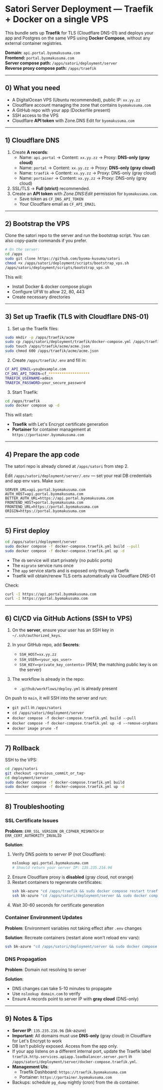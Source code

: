 # Satori Server Deployment — Traefik + Docker on a single VPS

This bundle sets up **Traefik** for TLS (Cloudflare DNS-01) and deploys your app and Postgres
on the same VPS using **Docker Compose**, without any external container registries.

**Domain:** `api.portal.byomakusuma.com`  
**Frontend:** `portal.byomakusuma.com`  
**Server compose path:** `/apps/satori/deployment/server`  
**Reverse proxy compose path:** `/apps/traefik`  

---

## 0) What you need

- A DigitalOcean VPS (Ubuntu recommended), public IP: `xx.yy.zz`
- Cloudflare account managing the zone that contains `byomakusuma.com`
- A GitHub repo with your app (Dockerfile present)
- SSH access to the VPS
- Cloudflare **API token** with Zone.DNS Edit for `byomakusuma.com`

---

## 1) Cloudflare DNS

1. Create **A records**:  
   - Name: `api.portal` → Content: `xx.yy.zz` → Proxy: **DNS-only (gray cloud)**
   - Name: `portal` → Content: `xx.yy.zz` → Proxy: **DNS-only (gray cloud)**  
   - Name: `traefik` → Content: `xx.yy.zz` → Proxy: DNS-only (gray cloud)
   - Name: `portainer` → Content: `xx.yy.zz` → Proxy: DNS-only (gray cloud)
2. SSL/TLS → **Full (strict)** recommended.
3. Create an **API token** with *Zone.DNS:Edit* permission for `byomakusuma.com`.
   - Save token as `CF_DNS_API_TOKEN`
   - Your Cloudflare email as `CF_API_EMAIL`

---

## 2) Bootstrap the VPS

Clone the satori repo to the server and run the bootstrap script.
You can also copy-paste commands if you prefer.

```bash
# On the server:
cd /apps
sudo git clone https://github.com/byoma-kusuma/satori
chmod +x /apps/satori/deployment/scripts/bootstrap_vps.sh
/apps/satori/deployment/scripts/bootstrap_vps.sh
```

This will:
- Install Docker & docker compose plugin
- Configure UFW to allow 22, 80, 443
- Create necessary directories

---

## 3) Set up Traefik (TLS with Cloudflare DNS-01)

1. Set up the Traefik files:
```bash
sudo mkdir -p /apps/traefik/acme
sudo cp /apps/satori/deployment/traefik/docker-compose.yml /apps/traefik/docker-compose.yml
sudo touch /apps/traefik/acme/acme.json
sudo chmod 600 /apps/traefik/acme/acme.json
```

2. Create `/apps/traefik/.env` and fill in:
```bash
CF_API_EMAIL=you@example.com
CF_DNS_API_TOKEN=cf_*******************
TRAEFIK_USERNAME=admin
TRAEFIK_PASSWORD=your_secure_password
```

3. Start Traefik:
```bash
cd /apps/traefik
sudo docker compose up -d
```

This will start:
- **Traefik** with Let's Encrypt certificate generation
- **Portainer** for container management at `https://portainer.byomakusuma.com`

---

## 4) Prepare the app code

The satori repo is already cloned at `/apps/satori` from step 2.

Edit `/apps/satori/deployment/server/.env` — set your real DB credentials and app env vars.
Make sure:
```
SERVER_URL=api.portal.byomakusuma.com
AUTH_HOST=api.portal.byomakusuma.com
BETTER_AUTH_URL=https://api.portal.byomakusuma.com
FRONTEND_HOST=portal.byomakusuma.com
FRONTEND_URL=https://portal.byomakusuma.com
ORIGIN=https://portal.byomakusuma.com
```

---

## 5) First deploy

```bash
cd /apps/satori/deployment/server
sudo docker compose -f docker-compose.traefik.yml build --pull
sudo docker compose -f docker-compose.traefik.yml up -d
```

- The `db` service will start privately (no public ports)
- The `migrate` service runs once
- The `app` service starts and is exposed only through Traefik
- Traefik will obtain/renew TLS certs automatically via Cloudflare DNS-01

Check:
```bash
curl -I https://api.portal.byomakusuma.com
curl -I https://portal.byomakusuma.com
```

---

## 6) CI/CD via GitHub Actions (SSH to VPS)

1. On the **server**, ensure your user has an SSH key in `~/.ssh/authorized_keys`.
2. In your GitHub repo, add **Secrets**:
   - `SSH_HOST=xx.yy.zz`
   - `SSH_USER=<your_vps_user>`
   - `SSH_KEY=<private_key_contents>` (PEM; the matching public key is on the server)

3. The workflow is already in the repo:
   - `.github/workflows/deploy.yml` is already present

On push to `main`, it will SSH into the server and run:
- `git pull` in `/apps/satori`
- `cd /apps/satori/deployment/server`
- `docker compose -f docker-compose.traefik.yml build --pull`
- `docker compose -f docker-compose.traefik.yml up -d --remove-orphans`
- `docker image prune -f`

---

## 7) Rollback

SSH to the VPS:
```bash
cd /apps/satori
git checkout <previous_commit_or_tag>
cd deployment/server
sudo docker compose -f docker-compose.traefik.yml build
sudo docker compose -f docker-compose.traefik.yml up -d
```

---

## 8) Troubleshooting

### SSL Certificate Issues

**Problem**: `ERR_SSL_VERSION_OR_CIPHER_MISMATCH` or `ERR_CERT_AUTHORITY_INVALID`

**Solution**:
1. Verify DNS points to server IP (not Cloudflare):
   ```bash
   nslookup api.portal.byomakusuma.com
   # Should return your server IP: 135.235.216.96
   ```
2. Ensure Cloudflare proxy is **disabled** (gray cloud, not orange)
3. Restart containers to regenerate certificates:
   ```bash
   ssh bk-azure "cd /apps/traefik && sudo docker compose restart traefik"
   ssh bk-azure "cd /apps/satori/deployment/server && sudo docker compose restart app"
   ```
4. Wait 30-60 seconds for certificate generation

### Container Environment Updates

**Problem**: Environment variables not taking effect after `.env` changes

**Solution**: Recreate containers (restart alone won't reload env vars):
```bash
ssh bk-azure "cd /apps/satori/deployment/server && sudo docker compose down app && sudo docker compose up -d"
```

### DNS Propagation

**Problem**: Domain not resolving to server

**Solution**: 
- DNS changes can take 5-10 minutes to propagate
- Use `nslookup domain.com` to verify
- Ensure A records point to server IP with **gray cloud** (DNS-only)

---

## 9) Notes & Tips

- **Server IP**: `135.235.216.96` (bk-azure)
- **Important**: All domains must use **DNS-only** (gray cloud) in Cloudflare for Let's Encrypt to work
- DB isn't publicly exposed. Access from the app only.
- If your app listens on a different internal port, update the Traefik label
  `traefik.http.services.apiapp.loadbalancer.server.port` in `/apps/satori/deployment/server/docker-compose.traefik.yml`.
- **Management UIs**:
  - Traefik Dashboard: `https://traefik.byomakusuma.com`
  - Portainer: `https://portainer.byomakusuma.com`
- Backups: schedule `pg_dump` nightly (cron) from the `db` container.
